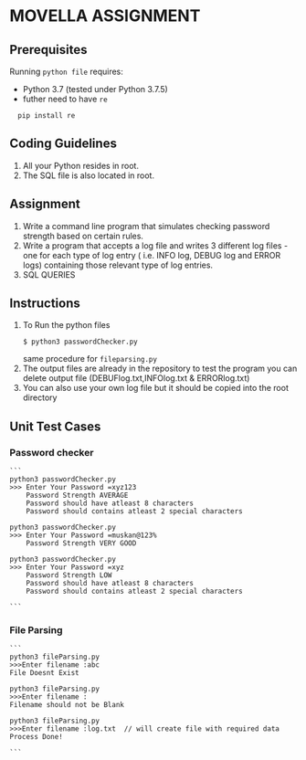 # MOVELLA ASSIGNMENT
  
## Prerequisites

Running `python file` requires:

* Python 3.7 (tested under Python 3.7.5)
* futher need to have `re`
```
  pip install re
```

## Coding Guidelines

1. All your Python resides in root.  
2. The SQL file is also located in root.

## Assignment
1. Write a command line program that simulates checking password strength based on certain rules.
2. Write a program that accepts a log file and writes 3 different log files - one
for each type of log entry ( i.e. INFO log, DEBUG log and ERROR logs) containing those relevant type
of log entries.
3. SQL QUERIES

## Instructions 
1. To Run the python files 
    ```
    $ python3 passwordChecker.py
    ```
    same procedure for `fileparsing.py`
2. The output files are already in the repository to test the program you can delete output file (DEBUFlog.txt,INFOlog.txt & ERRORlog.txt)
3. You can also use your own log file but it should be copied into the root directory

## Unit Test Cases

### Password checker
    ```
    python3 passwordChecker.py
    >>> Enter Your Password =xyz123
        Password Strength AVERAGE
        Password should have atleast 8 characters
        Password should contains atleast 2 special characters

    python3 passwordChecker.py
    >>> Enter Your Password =muskan@123%
        Password Strength VERY GOOD

    python3 passwordChecker.py
    >>> Enter Your Password =xyz
        Password Strength LOW
        Password should have atleast 8 characters
        Password should contains atleast 2 special characters
    
    ```
### File Parsing
    ```
    python3 fileParsing.py
    >>>Enter filename :abc
    File Doesnt Exist

    python3 fileParsing.py
    >>>Enter filename :
    Filename should not be Blank

    python3 fileParsing.py
    >>>Enter filename :log.txt  // will create file with required data
    Process Done!
    
    ```
